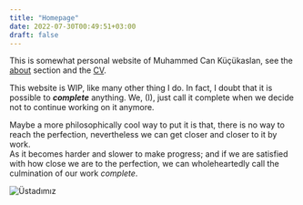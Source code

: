 ```yaml
---
title: "Homepage"
date: 2022-07-30T00:49:51+03:00
draft: false
---
```

This is somewhat personal website of Muhammed Can Küçükaslan, see the [about](./about) section and the [CV](/cv.pdf).

This website is WIP, like many other thing I do. 
In fact, I doubt that it is possible to ***complete*** anything.
We, (I), just call it complete when we decide not to continue working on it anymore.

Maybe a more philosophically cool way to put it is that, there is no
way to reach the perfection, nevertheless we can get closer and closer to it by work.  
As it becomes harder and slower to make progress; and if we
are satisfied with how close we are to the perfection, 
we can wholeheartedly call the culmination of our work _complete_.

![Üstadımız](/img/knuth_taocp.png)

